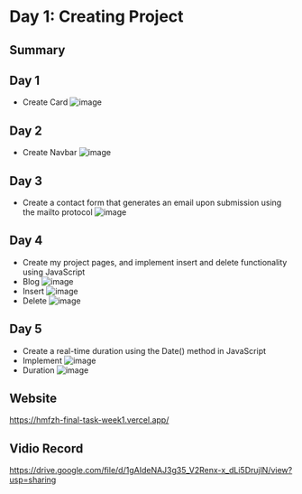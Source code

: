 # Day 1: Creating Project 

## Summary
## Day 1
- Create Card
![image](https://github.com/user-attachments/assets/5679799e-8b47-4d09-bf3f-ac2bd80b2918)

## Day 2
- Create Navbar
  ![image](https://github.com/user-attachments/assets/afa209ba-246a-4416-a8ff-f5220f9e0954)
  
## Day 3
- Create a contact form that generates an email upon submission using the mailto protocol
  ![image](https://github.com/user-attachments/assets/241954f5-fecc-44bd-abf9-c441942b6907)
  
## Day 4
- Create my project pages, and implement insert and delete functionality using JavaScript
- Blog
  ![image](https://github.com/user-attachments/assets/c96c79a0-6d4f-408c-9664-7fedba8bf746)
- Insert
 ![image](https://github.com/user-attachments/assets/462da3c1-004d-423a-9d57-7b115a473626)
- Delete
 ![image](https://github.com/user-attachments/assets/14e68580-c0ba-4438-a830-5509c40c8efb)


## Day 5
- Create a real-time duration using the Date() method in JavaScript
- Implement
 ![image](https://github.com/user-attachments/assets/97777b22-5ce5-4f04-bb45-e337a9934612)
- Duration
![image](https://github.com/user-attachments/assets/7d821661-d26b-49e4-8d80-1d707aac77fc)

## Website
https://hmfzh-final-task-week1.vercel.app/

## Vidio Record
https://drive.google.com/file/d/1gAIdeNAJ3g35_V2Renx-x_dLi5DrujlN/view?usp=sharing
